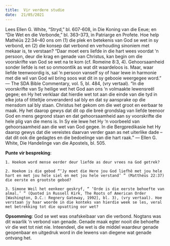 ```yaml
---
title:  Vir verdere studie
date:  21/05/2021
---
```


Lees Ellen G. White, “Stryd,” bl. 607-608, in Die Koning van die Eeue; en “Die Wet en die Verbonde,” bl. 363–373, in Patriarge en Profete. Hoe help Mathéüs 22:34–40 ons om (1) die plek en betekenis van God se wet in sy verbond, en (2) die konsep dat verbond en verhouding sinoniem met mekaar is, te verstaan? “Daar moet eers liefde in die hart wees voordat ‘n persoon, deur die krag en genade van Christus, kan begin om die voorskrifte van God se wet na te kom (cf. Romeine 8:3, 4). Gehoorsaamheid sonder liefde is net so onmoontlik as wat dit waardeloos is. Maar, waar liefde teenwoordig is, sal ‘n persoon vanself sy of haar lewe in harmonie met die wil van God wil bring soos wat dit in sy gebooie weergegee word.” — The SDA Bible Commentary, vol. 5, bl. 484, (vry vertaal). “In die voorskrifte van Sy heilige wet het God aan ons ‘n volmaakte lewensreël gegee; en Hy het verklaar dat hierdie wet tot aan die einde van die tyd in elke jota of titteltjie onveranderd sal bly en dat sy aansprake op die mensdom sal bly staan. Christus het gekom om die wet groot en eerbaar te maak. Hy het daarop gewys dat dit op die breë grondslag van liefde teenoor God en mens gegrond staan en dat gehoorsaamheid aan sy voorskrifte die hele plig van die mens is. In Sy eie lewe het Hy ‘n voorbeeld van gehoorsaamheid aan die wet van God gegee. In die Bergpredikasie het Hy daarop gewys dat die vereistes daarvan verder gaan as net uiterlike dade – dat dit ook die gedagtes en die bedoelinge van die hart raak.” — Ellen G. White, Die Handelinge van die Apostels, bl. 505.

**Punte vir bespreking**:

`1. Hoekom word mense eerder deur liefde as deur vrees na God getrek? `

`2. Hoekom is die gebod “‘Jy moet die Here jou God liefhê met jou hele hart en met jou hele siel en met jou hele verstand’ ” (Matthéüs 22:37) die eerste en grootste gebod?`

`3. Simone Weil het eenkeer geskryf, “ ‘Orde is die eerste behoefte van almal.’ ” (Quoted in Russell Kirk, The Roots of American Order [Washington, D.C.: Regnery Gateway, 1992], bl. 3), (vry vertaal). Hoe verstaan jy haar woorde in die konteks van hierdie week se les, veral met betrekking tot die opvatting oor wet?`

**Opsomming**: God se wet was onafskeibaar van die verbond. Nogtans was dit waarlik ‘n verbond van genade. Genade maak egter nooit die behoefte vir die wet tot niet nie. Inteendeel, die wet is die middel waardeur genade geopenbaar en uitgedruk word in die lewens van diegene wat genade ontvang het.